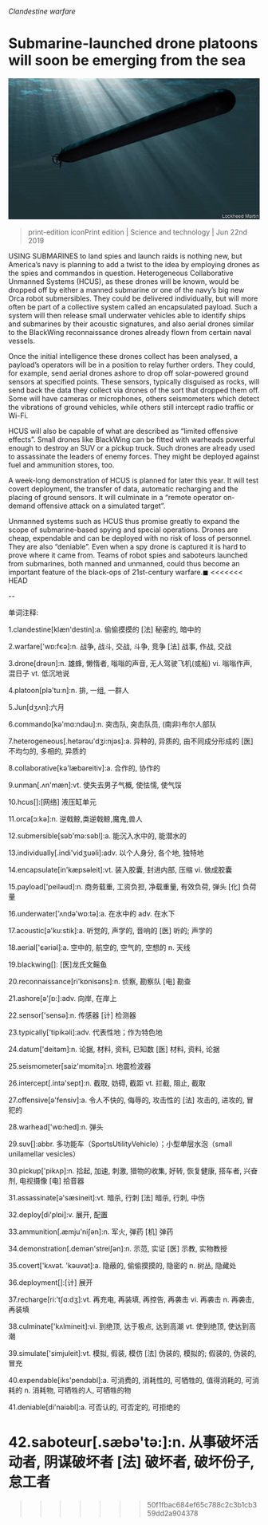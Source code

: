###### Clandestine warfare

# Submarine-launched drone platoons will soon be emerging from the sea 

![image](images/20190622_stp502.jpg) 

> print-edition iconPrint edition | Science and technology | Jun 22nd 2019 

USING SUBMARINES to land spies and launch raids is nothing new, but America’s navy is planning to add a twist to the idea by employing drones as the spies and commandos in question. Heterogeneous Collaborative Unmanned Systems (HCUS), as these drones will be known, would be dropped off by either a manned submarine or one of the navy’s big new Orca robot submersibles. They could be delivered individually, but will more often be part of a collective system called an encapsulated payload. Such a system will then release small underwater vehicles able to identify ships and submarines by their acoustic signatures, and also aerial drones similar to the BlackWing reconnaissance drones already flown from certain naval vessels. 

Once the initial intelligence these drones collect has been analysed, a payload’s operators will be in a position to relay further orders. They could, for example, send aerial drones ashore to drop off solar-powered ground sensors at specified points. These sensors, typically disguised as rocks, will send back the data they collect via drones of the sort that dropped them off. Some will have cameras or microphones, others seismometers which detect the vibrations of ground vehicles, while others still intercept radio traffic or Wi-Fi. 

HCUS will also be capable of what are described as “limited offensive effects”. Small drones like BlackWing can be fitted with warheads powerful enough to destroy an SUV or a pickup truck. Such drones are already used to assassinate the leaders of enemy forces. They might be deployed against fuel and ammunition stores, too. 

A week-long demonstration of HCUS is planned for later this year. It will test covert deployment, the transfer of data, automatic recharging and the placing of ground sensors. It will culminate in a “remote operator on-demand offensive attack on a simulated target”. 

Unmanned systems such as HCUS thus promise greatly to expand the scope of submarine-based spying and special operations. Drones are cheap, expendable and can be deployed with no risk of loss of personnel. They are also “deniable”. Even when a spy drone is captured it is hard to prove where it came from. Teams of robot spies and saboteurs launched from submarines, both manned and unmanned, could thus become an important feature of the black-ops of 21st-century warfare.◼ 
<<<<<<< HEAD

-- 

 单词注释:

1.clandestine[klæn'destin]:a. 偷偷摸摸的 [法] 秘密的, 暗中的 

2.warfare['wɒ:fєә]:n. 战争, 战斗, 交战, 斗争, 竞争 [法] 战事, 作战, 交战 

3.drone[drәun]:n. 雄蜂, 懒惰者, 嗡嗡的声音, 无人驾驶飞机(或船) vi. 嗡嗡作声, 混日子 vt. 低沉地说 

4.platoon[plә'tu:n]:n. 排, 一组, 一群人 

5.Jun[dʒʌn]:六月 

6.commando[kә'mɑ:ndәu]:n. 突击队, 突击队员, (南非)布尔人部队 

7.heterogeneous[.hetәrәu'dʒi:njәs]:a. 异种的, 异质的, 由不同成分形成的 [医] 不均匀的, 多相的, 异质的 

8.collaborative[kә'læbәreitiv]:a. 合作的, 协作的 

9.unman[.ʌn'mæn]:vt. 使失去男子气概, 使怯懦, 使气馁 

10.hcus[]:[网络] 液压缸单元 

11.orca[ɔ:kә]:n. 逆戟鲸,类逆戟鲸,魔鬼,兽人 

12.submersible[sәb'mә:sәbl]:a. 能沉入水中的, 能潜水的 

13.individually[.indi'vidʒuәli]:adv. 以个人身分, 各个地, 独特地 

14.encapsulate[in'kæpsәleit]:vt. 装入胶囊, 封进内部, 压缩 vi. 做成胶囊 

15.payload['peilәud]:n. 商务载重, 工资负担, 净载重量, 有效负荷, 弹头 [化] 负荷量 

16.underwater['ʌndә'wɒ:tә]:a. 在水中的 adv. 在水下 

17.acoustic[ә'ku:stik]:a. 听觉的, 声学的, 音响的 [医] 听的; 声学的 

18.aerial['єәriәl]:a. 空中的, 航空的, 空气的, 空想的 n. 天线 

19.blackwing[]: [医]龙氏文鳐鱼 

20.reconnaissance[ri'kɒnisәns]:n. 侦察, 勘察队 [电] 勘查 

21.ashore[ә'ʃɒ:]:adv. 向岸, 在岸上 

22.sensor['sensә]:n. 传感器 [计] 检测器 

23.typically['tipikәli]:adv. 代表性地；作为特色地 

24.datum['deitәm]:n. 论据, 材料, 资料, 已知数 [医] 材料, 资料, 论据 

25.seismometer[saiz'mɒmitә]:n. 地震检波器 

26.intercept[.intә'sept]:n. 截取, 妨碍, 截距 vt. 拦截, 阻止, 截取 

27.offensive[ә'fensiv]:a. 令人不快的, 侮辱的, 攻击性的 [法] 攻击的, 进攻的, 冒犯的 

28.warhead['wɒ:hed]:n. 弹头 

29.suv[]:abbr. 多功能车（SportsUtilityVehicle）；小型单层水泡（small unilamellar vesicles） 

30.pickup['pikʌp]:n. 拾起, 加速, 刺激, 猎物的收集, 好转, 恢复健康, 搭车者, 兴奋剂, 电视摄像 [电] 拾音器 

31.assassinate[ә'sæsineit]:vt. 暗杀, 行刺 [法] 暗杀, 行刺, 中伤 

32.deploy[di'plɒi]:v. 展开, 配置 

33.ammunition[.æmju'niʃәn]:n. 军火, 弹药 [机] 弹药 

34.demonstration[.demәn'streiʃәn]:n. 示范, 实证 [医] 示教, 实物教授 

35.covert['kʌvәt. 'kәuvәt]:a. 隐蔽的, 偷偷摸摸的, 隐密的 n. 树丛, 隐藏处 

36.deployment[]:[计] 展开 

37.recharge[ri:'tʃɑ:dʒ]:vt. 再充电, 再装填, 再控告, 再袭击 vi. 再袭击 n. 再袭击, 再装填 

38.culminate['kʌlmineit]:vi. 到绝顶, 达于极点, 达到高潮 vt. 使到绝顶, 使达到高潮 

39.simulate['simjuleit]:vt. 模拟, 假装, 模仿 [法] 伪装的, 模拟的; 假装的, 伪装的, 冒充 

40.expendable[iks'pendәbl]:a. 可消费的, 消耗性的, 可牺牲的, 值得消耗的, 可消耗的 n. 消耗物, 可牺牲的人, 可牺牲的物 

41.deniable[di'naiәbl]:a. 可否认的, 可否定的, 可拒绝的 

42.saboteur[.sæbә'tә:]:n. 从事破坏活动者, 阴谋破坏者 [法] 破坏者, 破坏份子, 怠工者 
=======
>>>>>>> 50f1fbac684ef65c788c2c3b1cb359dd2a904378

